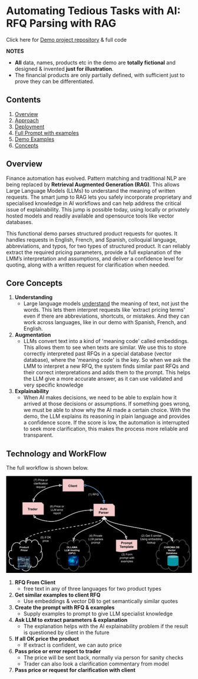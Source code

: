 # Automating Tedious Tasks with AI: RFQ Parsing with RAG

Click here for [Demo project repository](https://github.com/parrisma/rfq-rag/) & full code

**NOTES**
* **All** data, names, products etc in the demo are **totally fictional** and designed & invented **just for illustration**.
* The financial products are only partially defined, with sufficient just to prove they can be differentiated.

## Contents

1. [Overview](#overview)
1. [Approach](./main)
1. [Deployment](./deployment)
1. [Full Prompt with examples](./rfq-prompt-with-examples.html)
1. [Demo Examples](./demo)
1. [Concepts](./concept.md)


## Overview

Finance automation has evolved. Pattern matching and traditional NLP are being replaced by **Retrieval Augmented Generation (RAG)**. This allows Large Language Models (LLMs) to understand the meaning of written requests. The smart jump to RAG lets you safely incorporate proprietary and specialised knowledge in AI workflows and can help address the critical issue of explainability. This jump is possible today, using locally or privately hosted models and readily available and opensource tools like vector databases.

This functional demo parses structured product requests for quotes. It handles requests in English, French, and Spanish, colloquial language, abbreviations, and typos, for two types of structured product. It can reliably extract the required pricing parameters, provide a full explanation of the LMM’s interpretation and assumptions, and deliver a confidence level for quoting, along with a written request for clarification when needed.

## Core Concepts

1. **Understanding**
    - Large language models [understand](./rfq-prompt-with-examples.html#truth) the meaning of text, not just the words. This lets them interpret requests like 'extract pricing terms' even if there are abbreviations, shortcuts, or mistakes. And they can work across languages, like in our demo with Spanish, French, and English. 
1. **Augmentation**
    - LLMs convert text into a kind of 'meaning code' called embeddings. This allows them to see when texts are similar. We use this to store correctly interpreted past RFQs in a special database (vector database), where the 'meaning code' is the key. So when we ask the LMM to interpret a new RFQ, the system finds similar past RFQs and their correct interpretations and adds them to the prompt. This helps the LLM give a more accurate answer, as it can use validated and very specific knowledge
1. **Explainability**
    - When AI makes decisions, we need to be able to explain how it arrived at those decisions or assumptions. If something goes wrong, we must be able to show why the AI made a certain choice. With the demo, the LLM explains its reasoning in plain language and provides a confidence score. If the score is low, the automation is interrupted to seek more clarification, this makes the process more reliable and transparent.

## Technology and WorkFlow

The full workflow is shown below.

![Technology and Workflow](./main/rag-full-flow.png)

1. **RFQ From Client**
    * free text in any of three languages for two product types
1. **Get similar examples to client RFQ**
    * Use embeddings & vector DB to get semantically similar quotes
1. **Create the prompt with RFQ & examples**
    * Supply examples to prompt to give LLM specialist knowledge
1. **Ask LLM to extract parameters & explanation**
    * The explanation helps with the AI explainability problem if the result is questioned by client in the future
1. **If all OK price the product**
    * If extract is confident, we can auto price
1. **Pass price or error report to trader**
    * The price will be sent back, normally via person for sanity checks
    * Trader can also look a clarification commentary from model
1. **Pass price or request for clarification with client**

